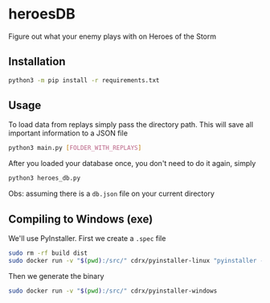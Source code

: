 # heroesDB
Figure out what your enemy plays with on Heroes of the Storm

## Installation
```bash
python3 -m pip install -r requirements.txt
```

## Usage
To load data from replays simply pass the directory path. This will save all important information to a JSON file
```bash
python3 main.py [FOLDER_WITH_REPLAYS]
```

After you loaded your database once, you don't need to do it again, simply
```bash
python3 heroes_db.py
```
Obs: assuming there is a `db.json` file on your current directory

## Compiling to Windows (exe)
We'll use PyInstaller. First we create a `.spec` file

```bash
sudo rm -rf build dist
sudo docker run -v "$(pwd):/src/" cdrx/pyinstaller-linux "pyinstaller --onefile heroes_db.py"
```

Then we generate the binary
```bash
sudo docker run -v "$(pwd):/src/" cdrx/pyinstaller-windows
```

